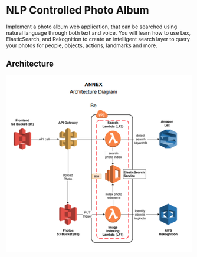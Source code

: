 # NLP Controlled Photo Album
Implement a photo album web application, that can be searched using natural language through both text and voice. You will learn how to use Lex, ElasticSearch, and Rekognition to create an intelligent search layer to query your photos for people, objects, actions, landmarks and more.

## Architecture
![w](https://github.com/avaiyang/NLP-Controlled-Photo-Album/blob/master/archi.png)
